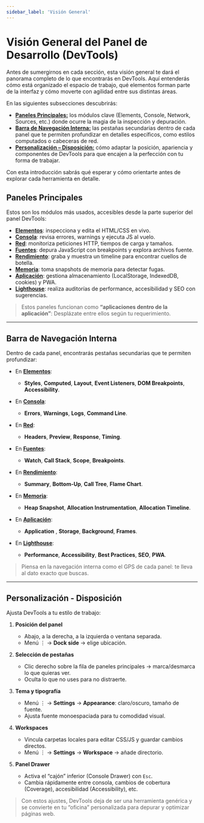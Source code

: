 ```yaml
---
sidebar_label: 'Visión General'
---
```


# Visión General del Panel de Desarrollo (DevTools)

Antes de sumergirnos en cada sección, esta visión general te dará el panorama completo de lo que encontrarás en DevTools. Aquí entenderás cómo está organizado el espacio de trabajo, qué elementos forman parte de la interfaz y cómo moverte con agilidad entre sus distintas áreas.

En las siguientes subsecciones descubrirás:

- [**Paneles Principales:**](#paneles-principales) los módulos clave (Elements, Console, Network, Sources, etc.) donde ocurre la magia de la inspección y depuración.  
- [**Barra de Navegación Interna:**](#barra-de-navegación-interna) las pestañas secundarias dentro de cada panel que te permiten profundizar en detalles específicos, como estilos computados o cabeceras de red.  
- [**Personalización – Disposición:**](#personalización---disposición) cómo adaptar la posición, apariencia y componentes de DevTools para que encajen a la perfección con tu forma de trabajar.

Con esta introducción sabrás qué esperar y cómo orientarte antes de explorar cada herramienta en detalle.

## Paneles Principales

Estos son los módulos más usados, accesibles desde la parte superior del panel DevTools:

- [**Elementos**](paneles/elements): inspecciona y edita el HTML/CSS en vivo.
- [**Consola**](paneles/console): revisa errores, warnings y ejecuta JS al vuelo.
- [**Red**](paneles/network): monitoriza peticiones HTTP, tiempos de carga y tamaños.
- [**Fuentes**](paneles/sources): depura JavaScript con breakpoints y explora archivos fuente.
- [**Rendimiento**](paneles/performance): graba y muestra un timeline para encontrar cuellos de botella.
- [**Memoria**](paneles/memory): toma snapshots de memoria para detectar fugas.
- [**Aplicación**](paneles/application): gestiona almacenamiento (LocalStorage, IndexedDB, cookies) y PWA.
- [**Lighthouse**](paneles/lighthouse): realiza auditorías de performance, accesibilidad y SEO con sugerencias.

> Estos paneles funcionan como **“aplicaciones dentro de la aplicación”**: Desplázate entre ellos según tu requerimiento.

---

## Barra de Navegación Interna

Dentro de cada panel, encontrarás pestañas secundarias que te permiten profundizar:

- En [**Elementos**](paneles/elements):  
  - **Styles**, **Computed**, **Layout**, **Event Listeners**, **DOM Breakpoints**, **Accessibility**.  

- En [**Consola**](paneles/console):  
  - **Errors**, **Warnings**, **Logs**, **Command Line**.  

- En [**Red**](paneles/network):  
  - **Headers**, **Preview**, **Response**, **Timing**.  

- En [**Fuentes**](paneles/sources):  
  - **Watch**, **Call Stack**, **Scope**, **Breakpoints**.  

- En [**Rendimiento**](paneles/performance):  
  - **Summary**, **Bottom-Up**, **Call Tree**, **Flame Chart**.  

- En [**Memoria**](paneles/memory):  
  - **Heap Snapshot**, **Allocation Instrumentation**, **Allocation Timeline**.  

- En [**Aplicación**](paneles/application):  
  - **Application** , **Storage**, **Background**, **Frames**.  

- En [**Lighthouse**](paneles/lighthouse):  
  - **Performance**, **Accessibility**, **Best Practices**, **SEO**, **PWA**.  

> Piensa en la navegación interna como el GPS de cada panel: te lleva al dato exacto que buscas.

---

## Personalización - Disposición

Ajusta DevTools a tu estilo de trabajo:

1. **Posición del panel**  
   - Abajo, a la derecha, a la izquierda o ventana separada.  
   - Menú ⋮ → **Dock side** → elige ubicación.

2. **Selección de pestañas**  
   - Clic derecho sobre la fila de paneles principales → marca/desmarca lo que quieras ver.  
   - Oculta lo que no uses para no distraerte.

3. **Tema y tipografía**  
   - Menú ⋮ → **Settings** → **Appearance**: claro/oscuro, tamaño de fuente.  
   - Ajusta fuente monoespaciada para tu comodidad visual.

4. **Workspaces**  
   - Vincula carpetas locales para editar CSS/JS y guardar cambios directos.  
   - Menú ⋮ → **Settings** → **Workspace** → añade directorio.

5. **Panel Drawer**  
   - Activa el “cajón” inferior (Console Drawer) con `Esc`.  
   - Cambia rápidamente entre consola, cambios de cobertura (Coverage), accesibilidad (Accessibility), etc.

> Con estos ajustes, DevTools deja de ser una herramienta genérica y se convierte en tu “oficina” personalizada para depurar y optimizar páginas web.  
